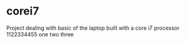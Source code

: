 # corei7
Project dealing with basic of the laptop built with a core i7 processor
1122334455
one
two
three